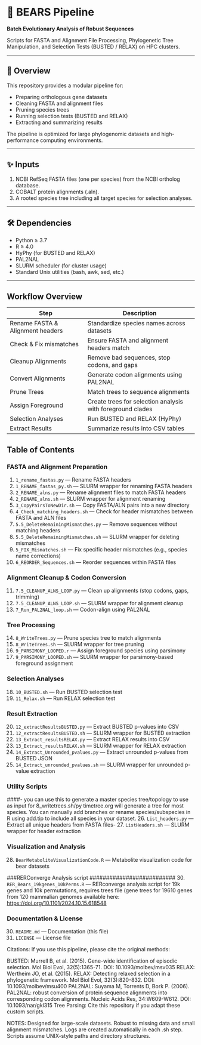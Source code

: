 # 🐻 BEARS Pipeline  
**Batch Evolutionary Analysis of Robust Sequences**

Scripts for FASTA and Alignment File Processing, Phylogenetic Tree Manipulation, and Selection Tests (BUSTED / RELAX) on HPC clusters.

---

## 📖 Overview

This repository provides a modular pipeline for:
- Preparing orthologous gene datasets
- Cleaning FASTA and alignment files
- Pruning species trees
- Running selection tests (BUSTED and RELAX)
- Extracting and summarizing results

The pipeline is optimized for large phylogenomic datasets and high-performance computing environments.

---

## ✨ Inputs

1. NCBI RefSeq FASTA files (one per species) from the NCBI ortholog database.
2. COBALT protein alignments (.aln).
3. A rooted species tree including all target species for selection analyses.

---

## 🛠️ Dependencies

- Python ≥ 3.7  
- R ≥ 4.0  
- HyPhy (for BUSTED and RELAX)
- PAL2NAL  
- SLURM scheduler (for cluster usage)  
- Standard Unix utilities (bash, awk, sed, etc.)

---

## Workflow Overview

| Step | Description |
|------|-------------|
| Rename FASTA & Alignment headers | Standardize species names across datasets |
| Check & Fix mismatches | Ensure FASTA and alignment headers match |
| Cleanup Alignments | Remove bad sequences, stop codons, and gaps |
| Convert Alignments | Generate codon alignments using PAL2NAL |
| Prune Trees | Match trees to sequence alignments |
| Assign Foreground | Create trees for selection analysis with foreground clades |
| Selection Analyses | Run BUSTED and RELAX (HyPhy) |
| Extract Results | Summarize results into CSV tables |



## Table of Contents

### FASTA and Alignment Preparation
1. `1_rename_fastas.py` — Rename FASTA headers
2. `1_RENAME_fastas_py.sh` — SLURM wrapper for renaming FASTA headers
3. `2_RENAME_alns.py` — Rename alignment files to match FASTA headers
4. `2_RENAME_alns.sh` — SLURM wrapper for alignment renaming
5. `3_CopyPairsToNewDir.sh` — Copy FASTA/ALN pairs into a new directory
6. `4_Check_matching_headers.sh` — Check for header mismatches between FASTA and ALN files
7. `5.5_DeleteRemainingMismatches.py` — Remove sequences without matching headers
8. `5.5_DeleteRemainingMismatches.sh` — SLURM wrapper for deleting mismatches
9. `5_FIX_Mismatches.sh` — Fix specific header mismatches (e.g., species name corrections)
10. `6_REORDER_Sequences.sh` — Reorder sequences within FASTA files

### Alignment Cleanup & Codon Conversion
11. `7.5_CLEANUP_ALNS_LOOP.py` — Clean up alignments (stop codons, gaps, trimming)
12. `7.5_CLEANUP_ALNS_LOOP.sh` — SLURM wrapper for alignment cleanup
13. `7_Run_PAL2NAL_loop.sh` — Codon-align using PAL2NAL

### Tree Processing
14. `8_WriteTrees.py` — Prune species tree to match alignments
15. `8_WriteTrees.sh` — SLURM wrapper for tree pruning
16. `9_PARSIMONY_LOOPED.r` — Assign foreground species using parsimony
17. `9_PARSIMONY_LOOPED.sh` — SLURM wrapper for parsimony-based foreground assignment

### Selection Analyses
18. `10_BUSTED.sh` — Run BUSTED selection test
19. `11_Relax.sh` — Run RELAX selection test

### Result Extraction
20. `12_extractResultsBUSTED.py` — Extract BUSTED p-values into CSV
21. `12_extractResultsBUSTED.sh` — SLURM wrapper for BUSTED extraction
22. `13_Extract_resultsRELAX.py` — Extract RELAX results into CSV
23. `13_Extract_resultsRELAX.sh` — SLURM wrapper for RELAX extraction
24. `14_Extract_Unrounded_pvalues.py` — Extract unrounded p-values from BUSTED JSON
25. `14_Extract_unrounded_pvalues.sh` — SLURM wrapper for unrounded p-value extraction

### Utility Scripts
####- you can use this to generate a master species tree/topology to use as input for 8_writetrees.sh/py timetree.org will generate a tree for most species. You can manually add branches or rename species/subspecies in R using add.tip to include all species in your dataset. 
26. `List_headers.py` — Extract all unique headers from FASTA files-
27. `ListHeaders.sh` — SLURM wrapper for header extraction

### Visualization and Analysis
28. `BearMetaboliteVisualizationCode.R` — Metabolite visualization code for bear datasets

###RERConverge Analysis script ##########################
30. `RER_Bears_19kgenes_10kPerms.R` — RERconverge analysis script for 19k genes and 10k permutations, requires trees file (gene trees for 19610 genes from 120 mammalian genomes available here: https://doi.org/10.1101/2024.10.15.618548

### Documentation & License
30. `README.md` — Documentation (this file)
31. `LICENSE` — License file



Citations: If you use this pipeline, please cite the original methods:

BUSTED: Murrell B, et al. (2015). Gene-wide identification of episodic selection. Mol Biol Evol, 32(5):1365-71. DOI: 10.1093/molbev/msv035
RELAX: Wertheim JO, et al. (2015). RELAX: Detecting relaxed selection in a phylogenetic framework. Mol Biol Evol, 32(3):820-832. DOI: 10.1093/molbev/msu400
PAL2NAL: Suyama M, Torrents D, Bork P. (2006). PAL2NAL: robust conversion of protein sequence alignments into corresponding codon alignments. Nucleic Acids Res, 34:W609-W612. DOI: 10.1093/nar/gkl315
Tree Parsing: Cite this repository if you adapt these custom scripts.

NOTES: 
Designed for large-scale datasets.
Robust to missing data and small alignment mismatches.
Logs are created automatically in each .sh step.
Scripts assume UNIX-style paths and directory structures.



